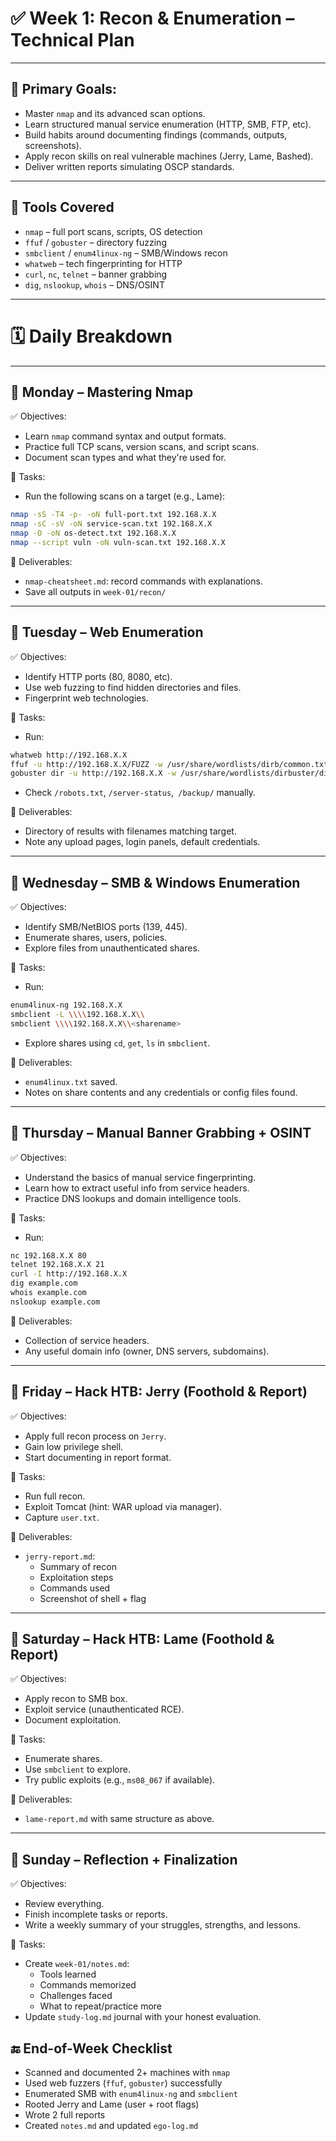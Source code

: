 # ✅ Week 1: Recon & Enumeration – Technical Plan

---
## 🎯 Primary Goals:
- Master `nmap` and its advanced scan options.
- Learn structured manual service enumeration (HTTP, SMB, FTP, etc).
- Build habits around documenting findings (commands, outputs, screenshots).
- Apply recon skills on real vulnerable machines (Jerry, Lame, Bashed).
- Deliver written reports simulating OSCP standards.

--- 
## 🧰 Tools Covered
- `nmap` – full port scans, scripts, OS detection
- `ffuf` / `gobuster` – directory fuzzing
- `smbclient` / `enum4linux-ng` – SMB/Windows recon
- `whatweb` – tech fingerprinting for HTTP
- `curl`, `nc`, `telnet` – banner grabbing
- `dig`, `nslookup`, `whois` – DNS/OSINT

--- 

# 🗓️ Daily Breakdown

--- 
## 📅 Monday – Mastering Nmap

✅ Objectives:
- Learn `nmap` command syntax and output formats.
- Practice full TCP scans, version scans, and script scans.
- Document scan types and what they're used for.

🔧 Tasks:
- Run the following scans on a target (e.g., Lame):

```bash
nmap -sS -T4 -p- -oN full-port.txt 192.168.X.X
nmap -sC -sV -oN service-scan.txt 192.168.X.X
nmap -O -oN os-detect.txt 192.168.X.X
nmap --script vuln -oN vuln-scan.txt 192.168.X.X
```

📄 Deliverables:
- `nmap-cheatsheet.md`: record commands with explanations.
- Save all outputs in `week-01/recon/`

---
## 📅 Tuesday – Web Enumeration

✅ Objectives:
- Identify HTTP ports (80, 8080, etc).
- Use web fuzzing to find hidden directories and files.
- Fingerprint web technologies.

🔧 Tasks:
- Run:

```bash
whatweb http://192.168.X.X
ffuf -u http://192.168.X.X/FUZZ -w /usr/share/wordlists/dirb/common.txt -o ffuf-output.json
gobuster dir -u http://192.168.X.X -w /usr/share/wordlists/dirbuster/directory-list-2.3-medium.txt
```

- Check `/robots.txt`, `/server-status`,` /backup/` manually.

📄 Deliverables:
- Directory of results with filenames matching target.
- Note any upload pages, login panels, default credentials.

---

## 📅 Wednesday – SMB & Windows Enumeration

✅ Objectives:
- Identify SMB/NetBIOS ports (139, 445).
- Enumerate shares, users, policies.
- Explore files from unauthenticated shares.

🔧 Tasks:
- Run:

```bash
enum4linux-ng 192.168.X.X
smbclient -L \\\\192.168.X.X\\
smbclient \\\\192.168.X.X\\<sharename>
```

- Explore shares using `cd`, `get`, `ls` in `smbclient`.

📄 Deliverables:
- `enum4linux.txt` saved.
- Notes on share contents and any credentials or config files found.

---
## 📅 Thursday – Manual Banner Grabbing + OSINT

✅ Objectives:
- Understand the basics of manual service fingerprinting.
- Learn how to extract useful info from service headers.
- Practice DNS lookups and domain intelligence tools.

🔧 Tasks:
- Run:

```bash
nc 192.168.X.X 80
telnet 192.168.X.X 21
curl -I http://192.168.X.X
dig example.com
whois example.com
nslookup example.com
```

📄 Deliverables:
- Collection of service headers.
- Any useful domain info (owner, DNS servers, subdomains).

---

## 📅 Friday – Hack HTB: Jerry (Foothold & Report)

✅ Objectives:
- Apply full recon process on `Jerry`.
- Gain low privilege shell.
- Start documenting in report format.

🔧 Tasks:
- Run full recon.
- Exploit Tomcat (hint: WAR upload via manager).
- Capture `user.txt`.

📄 Deliverables:
- `jerry-report.md`:
	- Summary of recon
	- Exploitation steps
	- Commands used
	- Screenshot of shell + flag

---
## 📅 Saturday – Hack HTB: Lame (Foothold & Report)

✅ Objectives:
- Apply recon to SMB box.
- Exploit service (unauthenticated RCE).
- Document exploitation.

🔧 Tasks:
- Enumerate shares.
- Use `smbclient` to explore.
- Try public exploits (e.g., `ms08_067` if available).

📄 Deliverables:
- `lame-report.md` with same structure as above.

---
## 📅 Sunday – Reflection + Finalization

✅ Objectives:
- Review everything.
- Finish incomplete tasks or reports.
- Write a weekly summary of your struggles, strengths, and lessons.

🔧 Tasks:
- Create `week-01/notes.md`:
	- Tools learned
	- Commands memorized
	- Challenges faced
	- What to repeat/practice more
- Update `study-log.md` journal with your honest evaluation.

## 🔚 End-of-Week Checklist
 - Scanned and documented 2+ machines with `nmap`
 - Used web fuzzers (`ffuf`, `gobuster`) successfully
 - Enumerated SMB with `enum4linux-ng` and `smbclient`
 - Rooted Jerry and Lame (user + root flags)
 - Wrote 2 full reports
 - Created `notes.md` and updated `ego-log.md`
 